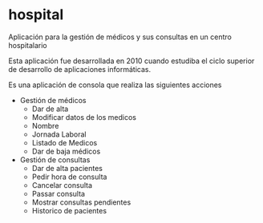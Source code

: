 # hospital

Aplicación para la gestión de médicos y sus consultas en un centro hospitalario

Esta aplicación fue desarrollada en 2010 cuando estudiba el ciclo superior de desarrollo de aplicaciones informáticas.

Es una aplicación de consola que realiza las siguientes acciones
 - Gestión de médicos
   - Dar de alta 
   - Modificar datos de los medicos
    - Nombre
    - Jornada Laboral
   - Listado de Medicos
   - Dar de baja médicos
 - Gestión de consultas
    - Dar de alta pacientes
    - Pedir hora de consulta
    - Cancelar consulta
    - Passar consulta
    - Mostrar consultas pendientes
    - Historico de pacientes

